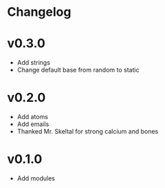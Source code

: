 # Changelog

# v0.3.0

- Add strings
- Change default base from random to static

# v0.2.0

- Add atoms
- Add emails
- Thanked Mr. Skeltal for strong calcium and bones

# v0.1.0

- Add modules

